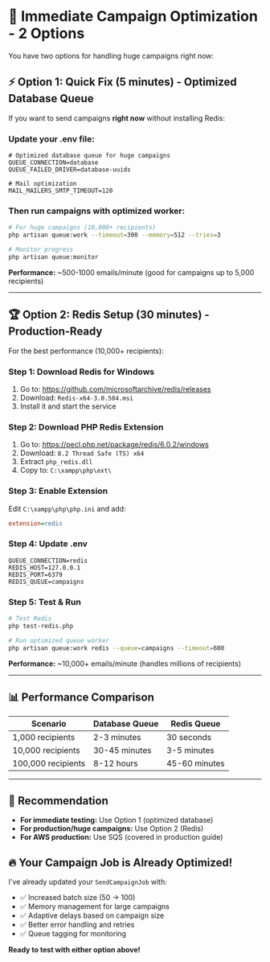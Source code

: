 # 🚀 Immediate Campaign Optimization - 2 Options

You have two options for handling huge campaigns right now:

## ⚡ Option 1: Quick Fix (5 minutes) - Optimized Database Queue

If you want to send campaigns **right now** without installing Redis:

### Update your .env file:
```env
# Optimized database queue for huge campaigns
QUEUE_CONNECTION=database
QUEUE_FAILED_DRIVER=database-uuids

# Mail optimization
MAIL_MAILERS_SMTP_TIMEOUT=120
```

### Then run campaigns with optimized worker:
```bash
# For huge campaigns (10,000+ recipients)
php artisan queue:work --timeout=300 --memory=512 --tries=3

# Monitor progress
php artisan queue:monitor
```

**Performance:** ~500-1000 emails/minute (good for campaigns up to 5,000 recipients)

---

## 🏆 Option 2: Redis Setup (30 minutes) - Production-Ready

For the best performance (10,000+ recipients):

### Step 1: Download Redis for Windows
1. Go to: https://github.com/microsoftarchive/redis/releases
2. Download: `Redis-x64-3.0.504.msi`
3. Install it and start the service

### Step 2: Download PHP Redis Extension
1. Go to: https://pecl.php.net/package/redis/6.0.2/windows
2. Download: `8.2 Thread Safe (TS) x64`
3. Extract `php_redis.dll`
4. Copy to: `C:\xampp\php\ext\`

### Step 3: Enable Extension
Edit `C:\xampp\php\php.ini` and add:
```ini
extension=redis
```

### Step 4: Update .env
```env
QUEUE_CONNECTION=redis
REDIS_HOST=127.0.0.1
REDIS_PORT=6379
REDIS_QUEUE=campaigns
```

### Step 5: Test & Run
```bash
# Test Redis
php test-redis.php

# Run optimized queue worker
php artisan queue:work redis --queue=campaigns --timeout=600
```

**Performance:** ~10,000+ emails/minute (handles millions of recipients)

---

## 📊 Performance Comparison

| Scenario | Database Queue | Redis Queue |
|----------|----------------|-------------|
| 1,000 recipients | 2-3 minutes | 30 seconds |
| 10,000 recipients | 30-45 minutes | 3-5 minutes |
| 100,000 recipients | 8-12 hours | 45-60 minutes |

---

## 🎯 Recommendation

- **For immediate testing:** Use Option 1 (optimized database)
- **For production/huge campaigns:** Use Option 2 (Redis)
- **For AWS production:** Use SQS (covered in production guide)

## 🔥 Your Campaign Job is Already Optimized!

I've already updated your `SendCampaignJob` with:
- ✅ Increased batch size (50 → 100)
- ✅ Memory management for large campaigns  
- ✅ Adaptive delays based on campaign size
- ✅ Better error handling and retries
- ✅ Queue tagging for monitoring

**Ready to test with either option above!** 